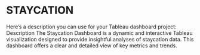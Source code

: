 # STAYCATION
 Here’s a description you can use for your Tableau dashboard project:  Description The Staycation Dashboard is a dynamic and interactive Tableau visualization designed to provide insightful analyses of staycation data. This dashboard offers a clear and detailed view of key metrics and trends.
